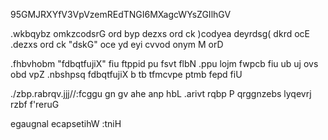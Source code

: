 95GMJRXYfV3VpVzemREdTNGI6MXagcWYsZGIlhGV

.wkbqybz omkzcodsrG ord byp dezxs ord ck )codyea deyrdsg( dkrd ocE .dezxs ord ck "dskG" oce yd eyi cvvod onym M orD

.fhbvhobm "fdbqtfujiX" fiu ftppid pu fsvt flbN .ppu lojm fwpcb fiu ub uj ovs obd vpZ .nbshpsq fdbqtfujiX b tb tfmcvpe ptmb fepd fiU

./zbp.rabrqv.jjj//:fcggu gn gv ahe anp hbL .arivt rqbp P qrggnzebs lyqevrj rzbf f'reruG

egaugnal ecapsetihW :tniH